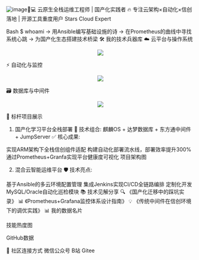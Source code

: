 ![image](https://github.com/user-attachments/assets/bff9a154-7916-4489-8c95-76022c7321d9)👨💻 云原生全栈运维工程师 | 国产化实践者
🔥 专注云架构×自动化×信创落地 | 开源工具重度用户
Stars
Cloud Expert

Bash
$ whoami
-> 用Ansible编写基础设施的诗
-> 在Prometheus的曲线中寻找系统心跳
-> 为国产化生态搭建技术桥梁
🛠️ 我的技术兵器库
☁️ 云平台与操作系统
<p align="center">
  <a href="https://skillicons.dev">
    <img src="https://skillicons.dev/icons?i=git,kubernetes,docker,linux,ubuntu,vim,windows,github,gitlab,redhat" />
  </a>
</p>

⚡ 自动化与监控
<p align="center">
  <a href="https://skillicons.dev">
    <img src="https://skillicons.dev/icons?i=jenkins,ansible,prometheus,grafana,elasticsearch,pycharm," />
  </a>
</p>

🗃️ 数据库与中间件
<p align="center">
  <a href="https://skillicons.dev">
    <img src="https://skillicons.dev/icons?i=oracle,mysql,nginx,nodejs,npm,redis" />
  </a>
</p>

🚀 标杆项目展示
1. 国产化学习平台全栈部署
📌 技术组合: 麒麟OS + 达梦数据库 + 东方通中间件 + JumpServer
✅ 核心成果:

实现ARM架构下全栈信创组件适配
构建自动化部署流水线，部署效率提升300%
通过Prometheus+Granfa实现平台健康度可视化
项目架构图

2. 混合云智能运维平台
🛡️ 技术亮点:

基于Ansible的多云环境配置管理
集成Jenkins实现CI/CD全链路编排
定制化开发MySQL/Oracle自动化巡检模块
📚 技术见解分享
🔍 《国产化迁移中的踩坑实录》
📊 《Prometheus+Grafana监控体系设计指南》
💡 《传统中间件在信创环境下的调优实践》
📊 我的数据名片

技能热度图

GitHub数据

🤝 社区连接方式
微信公众号
B站
Gitee

